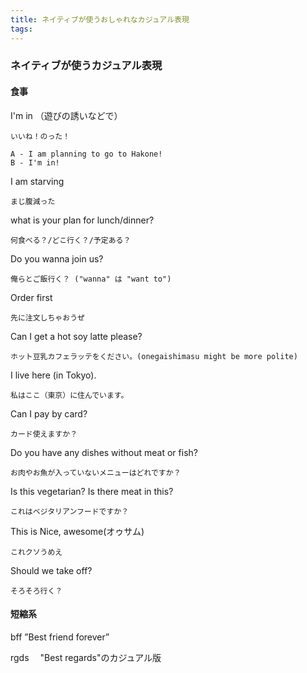 ```yaml
---
title: ネイティブが使うおしゃれなカジュアル表現
tags: 
---
```


### ネイティブが使うカジュアル表現


#### 食事


I'm in  （遊びの誘いなどで）
    
    いいね！のった！

    A - I am planning to go to Hakone!
    B - I'm in!

I am starving  

    まじ腹減った


what is your plan for lunch/dinner?  

    何食べる？/どこ行く？/予定ある？


Do you wanna join us?  

    俺らとご飯行く？ ("wanna" は "want to")


Order first  

    先に注文しちゃおうぜ


Can I get a hot soy latte please?  

    ホット豆乳カフェラッテをください。(onegaishimasu might be more polite)


I live here (in Tokyo).  

    私はここ（東京）に住んでいます。


Can I pay by card?  

    カード使えますか？


Do you have any dishes without meat or fish?  

    お肉やお魚が入っていないメニューはどれですか？


Is this vegetarian? Is there meat in this?  

    これはベジタリアンフードですか？


This is Nice, awesome(オゥサム)  

    これクソうめえ


Should we take off?  

    そろそろ行く？


#### 短縮系


bff  ”Best friend forever”


rgds 　"Best regards"のカジュアル版